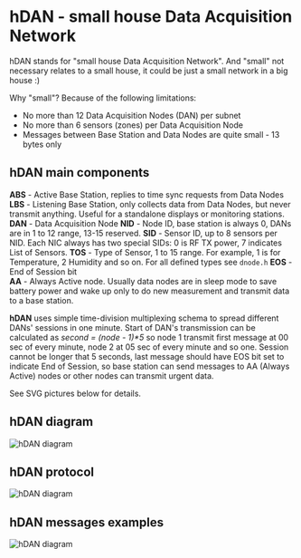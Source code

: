 hDAN - small house Data Acquisition Network
=========================================
hDAN stands for "small house Data Acquisition Network". And "small" not necessary relates to a small house, it could be just a small network in a big house :)

Why "small"? Because of the following limitations:
* No more than 12 Data Acquisition Nodes (DAN) per subnet
* No more than 6 sensors (zones) per Data Acquisition Node
* Messages between Base Station and Data Nodes are quite small - 13 bytes only

hDAN main components
--------------------
**ABS** - Active Base Station, replies to time sync requests from Data Nodes
**LBS** - Listening Base Station, only collects data from Data Nodes, but never transmit anything. Useful for a standalone displays or monitoring stations.
**DAN** - Data Acquisition Node
**NID** - Node ID, base station is always 0, DANs are in 1 to 12 range, 13-15 reserved.
**SID** - Sensor ID, up to 8 sensors per NID. Each NIC always has two special SIDs: 0 is RF TX power, 7 indicates List of Sensors.
**TOS** - Type of Sensor, 1 to 15 range. For example, 1 is for Temperature, 2 Humidity and so on. For all defined types see ```dnode.h```
**EOS** - End of Session bit  
**AA** - Always Active node. Usually data nodes are in sleep mode to save battery power and wake up only to do new measurement and transmit data to a base station.

**hDAN** uses simple time-division multiplexing schema to spread different DANs' sessions in one minute. Start of DAN's transmission can be calculated as _second = (node - 1)*5_ so node 1 transmit first message at 00 sec of every minute, node 2 at 05 sec of every minute and so one.   Session cannot be longer that 5 seconds, last message should have EOS bit set to indicate End of Session, so base station can send messages to AA (Always Active) nodes or other nodes can transmit urgent data.

See SVG pictures below for details. 

hDAN diagram
------------
![hDAN diagram](https://rawgithub.com/achilikin/mmr70mod/master/hDAN_structure.svg)

hDAN protocol
-------------
![hDAN diagram](https://rawgithub.com/achilikin/mmr70mod/master/hDAN_protocol.svg)

hDAN messages examples
----------------------
![hDAN diagram](https://rawgithub.com/achilikin/mmr70mod/master/hDAN_messages.svg)

 